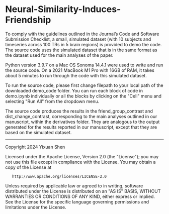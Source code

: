 # Neural-Similarity-Induces-Friendship

To comply with the guidelines outlined in the Journal’s Code and Software Submission Checklist, a small, simulated dataset (with 10 subjects and timeseries across 100 TRs in 5 brain regions) is provided to demo the code. The source code uses the simulated dataset that is in the same format as the dataset used for the main analyses of the paper.

Python version 3.9.7 on a Mac OS Sonoma 14.4.1 were used to write and run the source code. On a 2021 MacBook M1 Pro with 16GB of RAM, it takes about 5 minutes to run through the code with this simulated dataset.

To run the source code, please first change filepath to your local path of the downloaded demo_code folder. You can run each block of code in demo.ipynb individually or all the blocks by clicking on the "Cell" menu and selecting "Run All" from the dropdown menu. 

The source code produces the results in the friend_group_contrast and dist_change_contrast, corresponding to the main analyses outlined in our manuscript, within the derivatives folder. They are analogous to the output generated for the results reported in our manuscript, except that they are based on the simulated dataset. 

---
Copyright 2024 Yixuan Shen

   Licensed under the Apache License, Version 2.0 (the "License");
   you may not use this file except in compliance with the License.
   You may obtain a copy of the License at

       http://www.apache.org/licenses/LICENSE-2.0

   Unless required by applicable law or agreed to in writing, software
   distributed under the License is distributed on an "AS IS" BASIS,
   WITHOUT WARRANTIES OR CONDITIONS OF ANY KIND, either express or implied.
   See the License for the specific language governing permissions and
   limitations under the License.
